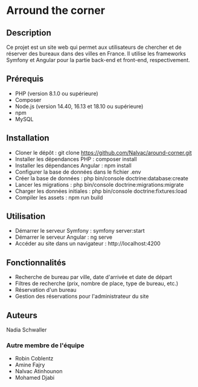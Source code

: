# Arround the corner

## Description

Ce projet est un site web qui permet aux utilisateurs de chercher et de réserver des bureaux dans des villes en France. Il utilise les frameworks Symfony et Angular pour la partie back-end et front-end, respectivement.

## Prérequis

- PHP (version 8.1.0 ou supérieure)
- Composer
- Node.js (version 14.40, 16.13 et 18.10 ou supérieure)
- npm
- MySQL 

## Installation

- Cloner le dépôt : git clone https://github.com/Nalvac/around-corner.git
- Installer les dépendances PHP : composer install
- Installer les dépendances Angular : npm install
- Configurer la base de données dans le fichier .env
- Créer la base de données : php bin/console doctrine:database:create
- Lancer les migrations : php bin/console doctrine:migrations:migrate
- Charger les données initiales : php bin/console doctrine:fixtures:load
- Compiler les assets : npm run build

## Utilisation

- Démarrer le serveur Symfony : symfony server:start
- Démarrer le serveur Angular : ng serve 
- Accéder au site dans un navigateur : http://localhost:4200

## Fonctionnalités

- Recherche de bureau par ville, date d'arrivée et date de départ
- Filtres de recherche (prix, nombre de place, type de bureau, etc.)
- Réservation d'un bureau
- Gestion des réservations pour l'administrateur du site

## Auteurs

Nadia Schwaller

### Autre membre de l'équipe

- Robin Coblentz
- Amine Fajry
- Nalvac Atinhounon
- Mohamed Djabi
